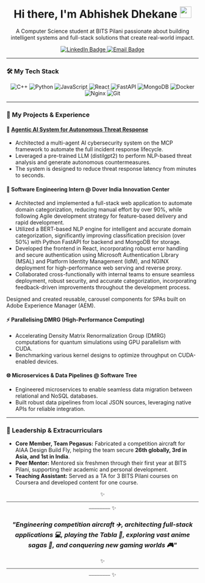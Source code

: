 <div id="header" align="center">
  <h1>
    Hi there, I'm Abhishek Dhekane 
    <img src="https://media.giphy.com/media/hvRJCLFzcasrR4ia7z/giphy.gif" width="30px"/>
  </h1>
  <p>
    A Computer Science student at BITS Pilani passionate about building intelligent systems and full-stack solutions that create real-world impact.
  </p>
  <div id="badges" align="center">
    <a href="https://www.linkedin.com/in/abhishek-dhekane-6639b1264/">
      <img src="https://img.shields.io/badge/LinkedIn-blue?style=for-the-badge&logo=linkedin&logoColor=white" alt="LinkedIn Badge"/>
    </a>
    <a href="mailto:abhisheks.dhekane@gmail.com">
      <img src="https://img.shields.io/badge/Email-red?style=for-the-badge&logo=gmail&logoColor=white" alt="Email Badge"/>
    </a>
  </div>
  <hr/>
</div>

<h3>🛠️ My Tech Stack</h3>

<p align="center">
  <img src="https://img.shields.io/badge/C%2B%2B-00599C?style=for-the-badge&logo=c%2B%2B&logoColor=white" alt="C++"/>
  <img src="https://img.shields.io/badge/Python-3776AB?style=for-the-badge&logo=python&logoColor=white" alt="Python"/>
  <img src="https://img.shields.io/badge/JavaScript-F7DF1E?style=for-the-badge&logo=javascript&logoColor=black" alt="JavaScript"/>
<!--   <img src="https://img.shields.io/badge/CUDA-76B900?style=for-the-badge&logo=nvidia&logoColor=white" alt="CUDA"/> -->
  <img src="https://img.shields.io/badge/React-20232A?style=for-the-badge&logo=react&logoColor=61DAFB" alt="React"/>
  <img src="https://img.shields.io/badge/FastAPI-009688?style=for-the-badge&logo=fastapi&logoColor=white" alt="FastAPI"/>
  <img src="https://img.shields.io/badge/MongoDB-47A248?style=for-the-badge&logo=mongodb&logoColor=white" alt="MongoDB"/>
  <img src="https://img.shields.io/badge/Docker-2496ED?style=for-the-badge&logo=docker&logoColor=white" alt="Docker"/>
  <img src="https://img.shields.io/badge/Nginx-009639?style=for-the-badge&logo=nginx&logoColor=white" alt="Nginx"/>
<!--   <img src="https://img.shields.io/badge/Microsoft_Azure-0089D6?style=for-the-badge&logo=microsoft-azure&logoColor=white" alt="Azure"/> -->
  <img src="https://img.shields.io/badge/Git-F05032?style=for-the-badge&logo=git&logoColor=white" alt="Git"/>
</p>

---

### 🚀 My Projects & Experience

#### 🤖 [Agentic AI System for Autonomous Threat Response](https://github.com/asdhekane/agentic-cybersec)
- Architected a multi-agent AI cybersecurity system on the MCP framework to automate the full incident response lifecycle.
- Leveraged a pre-trained LLM (distilgpt2) to perform NLP-based threat analysis and generate autonomous countermeasures.
- The system is designed to reduce threat response latency from minutes to seconds.

#### 🏢 Software Engineering Intern @ Dover India Innovation Center
- Architected and implemented a full-stack web application to automate domain categorization, reducing manual effort by over 90%,
while following Agile development strategy for feature-based delivery and rapid development.
- Utilized a BERT-based NLP engine for intelligent and accurate domain categorization, significantly improving classification
precision (over 50%) with Python FastAPI for backend and MongoDB for storage.
- Developed the frontend in React, incorporating robust error handling and secure authentication using Microsoft Authentication Library
(MSAL) and Platform Identity Management (IdM), and NGINX deployment for high-performance web serving and reverse proxy.
- Collaborated cross-functionally with internal teams to ensure seamless deployment, robust security, and accurate categorization,
incorporating feedback-driven improvements throughout the development process.

Designed and created reusable, carousel components for SPAs built on Adobe Experience Manager (AEM).

#### ⚡ Parallelising DMRG (High-Performance Computing)
- Accelerating Density Matrix Renormalization Group (DMRG) computations for quantum simulations using GPU parallelism with CUDA.
- Benchmarking various kernel designs to optimize throughput on CUDA-enabled devices.

#### 🌐 Microservices & Data Pipelines @ Software Tree
- Engineered microservices to enable seamless data migration between relational and NoSQL databases.
- Built robust data pipelines from local JSON sources, leveraging native APIs for reliable integration.

---

### 🌟 Leadership & Extracurriculars

- **Core Member, Team Pegasus:** Fabricated a competition aircraft for AIAA Design Build Fly, helping the team secure **26th globally, 3rd in Asia, and 1st in India**.
- **Peer Mentor:** Mentored six freshmen through their first year at BITS Pilani, supporting their academic and personal development.
- **Teaching Assistant:** Served as a TA for 3 BITS Pilani courses on Coursera and developed content for one course.


<p align="center">
  ✨ ⎯⎯⎯⎯⎯⎯⎯⎯⎯⎯⎯⎯⎯⎯⎯⎯⎯⎯⎯⎯⎯⎯⎯⎯⎯⎯⎯⎯⎯⎯⎯⎯⎯⎯⎯⎯⎯⎯⎯⎯⎯⎯⎯⎯⎯⎯⎯⎯⎯⎯⎯⎯⎯⎯⎯⎯⎯⎯⎯⎯⎯⎯⎯⎯⎯⎯⎯⎯⎯⎯⎯⎯⎯⎯⎯⎯⎯⎯⎯⎯ ✨
</p>

<h3 align="center">
  <i>"Engineering competition aircraft ✈️, architecting full-stack applications 💻, playing the Tabla 🥁, exploring vast anime sagas 🍥, and conquering new gaming worlds 🎮"</i>
</h3>

<p align="center">
  ✨ ⎯⎯⎯⎯⎯⎯⎯⎯⎯⎯⎯⎯⎯⎯⎯⎯⎯⎯⎯⎯⎯⎯⎯⎯⎯⎯⎯⎯⎯⎯⎯⎯⎯⎯⎯⎯⎯⎯⎯⎯⎯⎯⎯⎯⎯⎯⎯⎯⎯⎯⎯⎯⎯⎯⎯⎯⎯⎯⎯⎯⎯⎯⎯⎯⎯⎯⎯⎯⎯⎯⎯⎯⎯⎯⎯⎯⎯⎯⎯⎯ ✨
</p>
